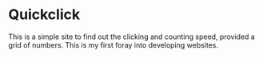 # Quickclick
This is a simple site to find out the clicking and counting speed, provided a grid of numbers. This is my first foray into developing websites.
